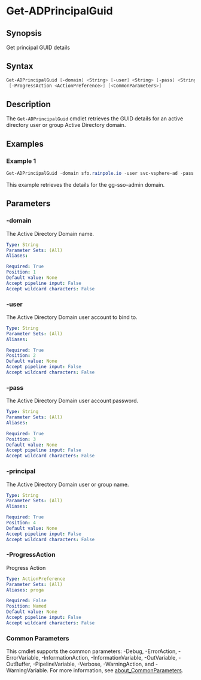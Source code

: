 # Get-ADPrincipalGuid

## Synopsis

Get principal GUID details

## Syntax

```powershell
Get-ADPrincipalGuid [-domain] <String> [-user] <String> [-pass] <String> [-principal] <String>
 [-ProgressAction <ActionPreference>] [<CommonParameters>]
```

## Description

The `Get-ADPrincipalGuid` cmdlet retrieves the GUID details for an active directory user or group Active Directory domain.

## Examples

### Example 1

```powershell
Get-ADPrincipalGuid -domain sfo.rainpole.io -user svc-vsphere-ad -pass VMw@re1! -principal gg-sso-admin
```

This example retrieves the details for the gg-sso-admin domain.

## Parameters

### -domain

The Active Directory Domain name.

```yaml
Type: String
Parameter Sets: (All)
Aliases:

Required: True
Position: 1
Default value: None
Accept pipeline input: False
Accept wildcard characters: False
```

### -user

The Active Directory Domain user account to bind to.

```yaml
Type: String
Parameter Sets: (All)
Aliases:

Required: True
Position: 2
Default value: None
Accept pipeline input: False
Accept wildcard characters: False
```

### -pass

The Active Directory Domain user account password.

```yaml
Type: String
Parameter Sets: (All)
Aliases:

Required: True
Position: 3
Default value: None
Accept pipeline input: False
Accept wildcard characters: False
```

### -principal

The Active Directory Domain user or group name.

```yaml
Type: String
Parameter Sets: (All)
Aliases:

Required: True
Position: 4
Default value: None
Accept pipeline input: False
Accept wildcard characters: False
```

### -ProgressAction

Progress Action

```yaml
Type: ActionPreference
Parameter Sets: (All)
Aliases: proga

Required: False
Position: Named
Default value: None
Accept pipeline input: False
Accept wildcard characters: False
```

### Common Parameters

This cmdlet supports the common parameters: -Debug, -ErrorAction, -ErrorVariable, -InformationAction, -InformationVariable, -OutVariable, -OutBuffer, -PipelineVariable, -Verbose, -WarningAction, and -WarningVariable. For more information, see [about_CommonParameters](http://go.microsoft.com/fwlink/?LinkID=113216).
